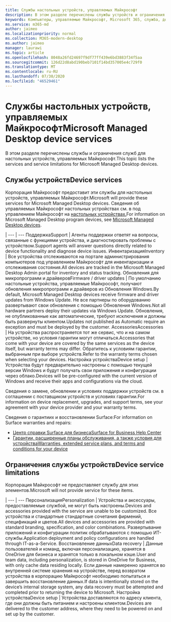 ```yaml
---
title: Службы настольных устройств, управляемых Майкрософт
description: В этом разделе перечислены службы устройств и ограничения для компьютеров, управляемых Майкрософт.
keywords: Компьютеры, управляемые Майкрософт, Microsoft 365, служба, документация
ms.service: m365-md
author: jaimeo
ms.localizationpriority: normal
ms.collection: M365-modern-desktop
ms.author: jaimeo
manager: laurawi
ms.topic: article
ms.openlocfilehash: 8048a26fd24697f9df77ff439e6bd3883f34f5aa
ms.sourcegitcommit: 126d22d8abd190beb7101f14bd357005e4c729f0
ms.translationtype: MT
ms.contentlocale: ru-RU
ms.lasthandoff: 07/30/2020
ms.locfileid: "46529461"
---
```

# <a name="microsoft-managed-desktop-device-services"></a><span data-ttu-id="0cb4e-104">Службы настольных устройств, управляемых Майкрософт</span><span class="sxs-lookup"><span data-stu-id="0cb4e-104">Microsoft Managed Desktop device services</span></span>

<span data-ttu-id="0cb4e-105">В этом разделе перечислены службы и ограничения служб для настольных устройств, управляемых Майкрософт.</span><span class="sxs-lookup"><span data-stu-id="0cb4e-105">This topic lists the services and service limitations for Microsoft Managed Desktop devices.</span></span>

## <a name="device-services"></a><span data-ttu-id="0cb4e-106">Службы устройств</span><span class="sxs-lookup"><span data-stu-id="0cb4e-106">Device services</span></span>

<span data-ttu-id="0cb4e-107">Корпорация Майкрософт предоставит эти службы для настольных устройств, управляемых Майкрософт.</span><span class="sxs-lookup"><span data-stu-id="0cb4e-107">Microsoft will provide these services for Microsoft Managed Desktop devices.</span></span> <span data-ttu-id="0cb4e-108">Сведения об управляемых Майкрософт настольных устройствах см. в под управлением Майкрософт на [настольных устройствах.](device-list.md)</span><span class="sxs-lookup"><span data-stu-id="0cb4e-108">For information on Microsoft Managed Desktop program devices, see [Microsoft Managed Desktop devices](device-list.md).</span></span>

 | 
 --- | ---
<span data-ttu-id="0cb4e-109">Поддержка</span><span class="sxs-lookup"><span data-stu-id="0cb4e-109">Support</span></span> | <span data-ttu-id="0cb4e-110">Агенты поддержки ответят на вопросы, связанные с функциями устройства, и диагностировать проблемы с устройством.</span><span class="sxs-lookup"><span data-stu-id="0cb4e-110">Support agents will answer questions directly related to device functionality and diagnose device issues.</span></span>
<span data-ttu-id="0cb4e-111">Инвентаризация</span><span class="sxs-lookup"><span data-stu-id="0cb4e-111">Inventory</span></span> | <span data-ttu-id="0cb4e-112">Все устройства отслеживаются на портале администрирования компьютеров под управлением Майкрософт для инвентаризации и отслеживания состояния.</span><span class="sxs-lookup"><span data-stu-id="0cb4e-112">All devices are tracked in the Microsoft Managed Desktop Admin portal for inventory and status tracking.</span></span>
<span data-ttu-id="0cb4e-113">Обновления для микропрограмм и драйверов</span><span class="sxs-lookup"><span data-stu-id="0cb4e-113">Firmware / driver updates</span></span> | <span data-ttu-id="0cb4e-114">По умолчанию настольные устройства, управляемые Майкрософт, получают обновления микропрограмм и драйверов из Обновления Windows.</span><span class="sxs-lookup"><span data-stu-id="0cb4e-114">By default, Microsoft Managed Desktop devices receive firmware and driver updates from Windows Update.</span></span> <span data-ttu-id="0cb4e-115">Не все партнеры по оборудованию развертывают свои обновления с помощью Обновления Windows.</span><span class="sxs-lookup"><span data-stu-id="0cb4e-115">Not all hardware partners deploy their updates via Windows Update.</span></span> <span data-ttu-id="0cb4e-116">Обновления, не опубликованные как автоматические, требуют исключения и должны быть развернуты клиентом.</span><span class="sxs-lookup"><span data-stu-id="0cb4e-116">Updates not published as Automatic require an exception and must be deployed by the customer.</span></span>
<span data-ttu-id="0cb4e-117">Accessories</span><span class="sxs-lookup"><span data-stu-id="0cb4e-117">Accessories</span></span> | <span data-ttu-id="0cb4e-118">На устройства распространяется тот же сервис, что и на самом устройстве, но условия гарантии могут отличаться.</span><span class="sxs-lookup"><span data-stu-id="0cb4e-118">Accessories that come with your device are covered by the same services as the device itself, but warranty terms may differ.</span></span> <span data-ttu-id="0cb4e-119">Обратитесь к условиям гарантии, выбранным при выборе устройств.</span><span class="sxs-lookup"><span data-stu-id="0cb4e-119">Refer to the warranty terms chosen when selecting your devices.</span></span> 
<span data-ttu-id="0cb4e-120">Настройка устройства</span><span class="sxs-lookup"><span data-stu-id="0cb4e-120">Device setup</span></span>    | <span data-ttu-id="0cb4e-121">Устройства будут предварительно настроены с помощью текущей версии Windows и будут получать свои приложения и конфигурации через облако.</span><span class="sxs-lookup"><span data-stu-id="0cb4e-121">Devices will be pre-configured with the current version of Windows and receive their apps and configurations via the cloud.</span></span> 

<span data-ttu-id="0cb4e-122">Сведения о замене, обновлении и условиях поддержки устройств см. в соглашении с поставщиком устройств и условиях гарантии.</span><span class="sxs-lookup"><span data-stu-id="0cb4e-122">For information on device replacement, upgrades, and support terms, see your agreement with your device provider and your warranty terms.</span></span>

<span data-ttu-id="0cb4e-123">Сведения о гарантиих и восстановлении Surface:</span><span class="sxs-lookup"><span data-stu-id="0cb4e-123">For information on Surface warranties and repairs:</span></span>
- [<span data-ttu-id="0cb4e-124">Центр справки Surface для бизнеса</span><span class="sxs-lookup"><span data-stu-id="0cb4e-124">Surface for Business Help Center</span></span>](https://support.microsoft.com/hub/4339296/surface-for-business-help)
- [<span data-ttu-id="0cb4e-125">Гарантии, расширенные планы обслуживания, а также условия для устройства</span><span class="sxs-lookup"><span data-stu-id="0cb4e-125">Warranties, extended service plans, and terms and conditions for your device</span></span>](https://support.microsoft.com/help/4040687/info-about-warranties-extended-service-plans-and-terms-conditions)


## <a name="device-service-limitations"></a><span data-ttu-id="0cb4e-126">Ограничения службы устройств</span><span class="sxs-lookup"><span data-stu-id="0cb4e-126">Device service limitations</span></span>

<span data-ttu-id="0cb4e-127">Корпорация Майкрософт не предоставляет службу для этих элементов.</span><span class="sxs-lookup"><span data-stu-id="0cb4e-127">Microsoft will not provide service for these items.</span></span>

 | 
 --- | ---
<span data-ttu-id="0cb4e-128">Персонализация</span><span class="sxs-lookup"><span data-stu-id="0cb4e-128">Personalization</span></span> | <span data-ttu-id="0cb4e-129">Устройства и аксессуары, предоставляемые службой, не могут быть настроены.</span><span class="sxs-lookup"><span data-stu-id="0cb4e-129">Devices and accessories provided with the service are unable to be customized.</span></span> <span data-ttu-id="0cb4e-130">Все устройства и стандартные стандартные сочетания фирмений, спецификаций и цветов.</span><span class="sxs-lookup"><span data-stu-id="0cb4e-130">All devices and accessories are provided with standard branding, specification, and color combinations.</span></span> <span data-ttu-id="0cb4e-131">Развертывание приложений и конфигурации политик обрабатываются с помощью ИТ-службы.</span><span class="sxs-lookup"><span data-stu-id="0cb4e-131">Application deployment and policy configurations are handled through IT-as-a-Service.</span></span>
<span data-ttu-id="0cb4e-132">Восстановление данных</span><span class="sxs-lookup"><span data-stu-id="0cb4e-132">Data recovery</span></span> | <span data-ttu-id="0cb4e-133">Данные пользователей и команд, включая персонализацию, хранятся в OneDrive для бизнеса и хранятся только в локальном кэше.</span><span class="sxs-lookup"><span data-stu-id="0cb4e-133">User and team data, including personalization, is stored in OneDrive for Business, with only cache data residing locally.</span></span> <span data-ttu-id="0cb4e-134">Если данные намеренно хранятся во внутренней системе хранения на устройстве, перед возвратом устройства в корпорацию Майкрософт необходимо попытаться и завершить восстановление данных.</span><span class="sxs-lookup"><span data-stu-id="0cb4e-134">If data is intentionally stored on the device’s internal storage system, any data recovery must be attempted and completed prior to returning the device to Microsoft.</span></span>
<span data-ttu-id="0cb4e-135">Настройка устройства</span><span class="sxs-lookup"><span data-stu-id="0cb4e-135">Device setup</span></span> | <span data-ttu-id="0cb4e-136">Устройства доставляются по адресу клиента, где они должны быть питанием и настроены клиентом.</span><span class="sxs-lookup"><span data-stu-id="0cb4e-136">Devices are delivered to the customer address, where they need to be powered on and set up by the customer.</span></span>
